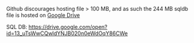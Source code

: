 Github discourages hosting file > 100 MB, and as such the 244 MB sqldb file is hosted on <a href="https://drive.google.com/open?id=13_uTsWwCQwldYNJB020n0eWdOqY86CWe">Google Drive</a>

SQL DB: https://drive.google.com/open?id=13_uTsWwCQwldYNJB020n0eWdOqY86CWe
